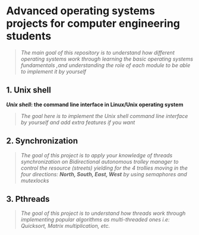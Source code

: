 # Advanced operating systems projects for computer engineering students

> _The main goal of this repository is to understand how different operating systems work through learning the basic operating systems fundamentals ,and understanding the role of each module to be able to implement it by yourself_


## 1. Unix shell

**_Unix shell_: the command line interface in Linux/Unix operating system**
>_The goal here is to implement the Unix shell command line interface by yourself and add extra features if you want_

## 2. Synchronization
>_The goal of this project is to apply your knowledge of threads synchronization on Bidirectional autonomous trolley manager to control the resource (streets) yielding for the 4 trollies moving in the four directions: **North, South, East, West** by using semaphores and mutexlocks_

## 3. Pthreads
>_The goal of this project is to understand how threads work through implementing popular algorithms as multi-threaded ones i.e: Quicksort, Matrix multiplication, etc._


